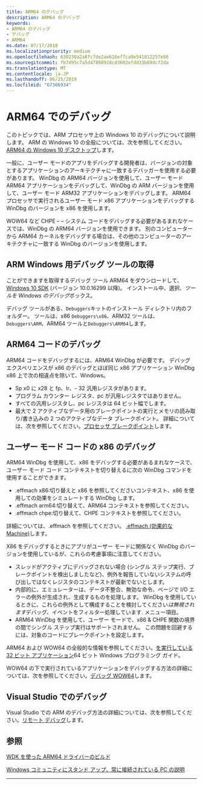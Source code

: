 ```yaml
---
title: ARM64 のデバッグ
description: ARM64 のデバッグ
keywords:
- ARM64 のデバッグ
- デバッグ
- ARM64
ms.date: 07/17/2018
ms.localizationpriority: medium
ms.openlocfilehash: 630230a2a8fc7de2ae616ef7ca9e541812257e86
ms.sourcegitcommit: fb7d95c7a5d47860918cd3602efdd33b69dcf2da
ms.translationtype: MT
ms.contentlocale: ja-JP
ms.lasthandoff: 06/25/2019
ms.locfileid: "67366934"
---
```

# <a name="debugging-on-arm64"></a>ARM64 でのデバッグ

このトピックでは、ARM プロセッサ上の Windows 10 のデバッグについて説明します。 ARM の Windows 10 の全般については、次を参照してください。 [ARM64 の Windows 10 デスクトップ](https://docs.microsoft.com/windows/uwp/porting/apps-on-arm)します。

一般に、ユーザー モードのアプリをデバッグする開発者は、バージョンの対象とするアプリケーションのアーキテクチャに一致するデバッガーを使用する必要があります。 WinDbg の ARM64 バージョンを使用して、ユーザー モード ARM64 アプリケーションをデバッグして、WinDbg の ARM バージョンを使用して、ユーザー モード ARM32 アプリケーションをデバッグします。 ARM64 プロセッサで実行されるユーザー モード x86 アプリケーションをデバッグする WinDbg のバージョンを x86 を使用します。  

WOW64 など CHPE – – システム コードをデバッグする必要があるまれなケースでは、WinDbg の ARM64 バージョンを使用できます。 別のコンピューターから ARM64 カーネルをデバッグする場合は、その他のコンピューターのアーキテクチャに一致する WinDbg のバージョンを使用します。  


## <a name="getting-arm--debugging-tools-for-windows"></a>ARM Windows 用デバッグ ツールの取得 

ことができますを取得するデバッグ ツール ARM64 をダウンロードして、 [Windows 10 SDK](https://developer.microsoft.com/windows/downloads/windows-10-sdk) (バージョン 10.0.16299 以降)。  インストール中、選択、*ツールを Windows のデバッグ*ボックス。 

デバッグ ツールがある、`Debuggers`キットのインストール ディレクトリ内のフォルダー。  ツールは、x86 `Debuggers\x86`、ARM32 ツールは、 `Debuggers\ARM`、ARM64 ツールと`Debuggers\ARM64`します。 

## <a name="debugging-arm64-code"></a>ARM64 コードのデバッグ

ARM64 コードをデバッグするには、ARM64 WinDbg が必要です。 デバッグ エクスペリエンスが x86 のデバッグとほぼ同じ x86 アプリケーション WinDbg x86 上で次の相違点を除いて、Windows。 

- Sp x0 に x28 と fp、lr、- 32 汎用レジスタがあります。 
- プログラム カウンター レジスタ、pc が汎用レジスタではありません。 
- すべての汎用レジスタし、pc レジスタは 64 ビット幅でします。 
- 最大で 2 アクティブなデータ用のブレークポイントの実行とメモリの読み取り/書き込みの 2 つのアクティブなデータ ブレークポイント。 詳細については、次を参照してください。[プロセッサ ブレークポイント](https://docs.microsoft.com/windows-hardware/drivers/debugger/processor-breakpoints---ba-breakpoints-)します。 


## <a name="debugging-x86-user-mode-code"></a>ユーザー モード コードの x86 のデバッグ 

ARM64 WinDbg を使用して、x86 をデバッグする必要があるまれなケースで、ユーザー モード コード コンテキストを切り替えるに次の WinDbg コマンドを使用することができます。 

- .effmach x86:切り替えと x86 を参照してくださいコンテキスト、x86 を使用しての効果をシミュレートする WinDbg します。 
- .effmach arm64:切り替えて、ARM64 コンテキストを参照してください。 
- .effmach chpe:切り替えて、CHPE コンテキストを参照してください。 

詳細については、.effmach を参照してください。 [.effmach (効果的な Machine)](-effmach--effective-machine-.md)します。

X86 をデバッグするときにアプリがユーザー モードに関係なく WinDbg のバージョンを使用しているが、これらの考慮事項に注意してください。

- スレッドがアクティブにデバッグされない場合 (シングル ステップ実行、ブレークポイントを検出しましたなど)、例外を報告していないシステムの呼び出しではなくレジスタのコンテキストが最新でないとします。 
- 内部的に、エミュレーターは、データ不整合、無効な命令、ページで I/O エラーの例外が生成され、生成するものを処理します。 WinDbg を使用しているときに、これらの例外として構成することを検討してください*は無視されます*デバッグ、イベントをフィルター処理しています. メニュー項目。  
- ARM64 WinDbg を使用して、ユーザー モードで、x86 & CHPE 関数の境界の間でシングル ステップ実行はサポートされません。 この問題を回避するには、対象のコードにブレークポイントを設定します。 

ARM64 および WOW64 の全般的な情報を参照してください。[を実行している 32 ビット アプリケーション](https://docs.microsoft.com/windows/desktop/WinProg64/running-32-bit-applications)64 ビット Windows プログラミング ガイド。 

WOW64 の下で実行されているアプリケーションをデバッグする方法の詳細については、次を参照してください。[デバッグ WOW64](https://docs.microsoft.com/windows/desktop/WinProg64/debugging-wow64)します。



## <a name="debugging-in-visual-studio"></a>Visual Studio でのデバッグ 

Visual Studio での ARM のデバッグ方法の詳細については、次を参照してください。[リモート デバッグ](https://docs.microsoft.com/visualstudio/debugger/remote-debugging)します。



## <a name="see-also"></a>参照

[WDK を使った ARM64 ドライバーのビルド](../develop/building-arm64-drivers.md)

[Windows コミュニティにスタンド アップ、常に接続されている PC の説明](https://blogs.windows.com/buildingapps/2018/01/22/windows-community-standup-discussing-always-connected-pc/)

-------






